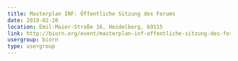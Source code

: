 ```yaml
---
title: Masterplan INF: Öffentliche Sitzung des Forums
date: 2019-02-20
location: Emil-Maier-Straße 16, Heidelberg, 69115
link: http://biorn.org/event/masterplan-inf-offentliche-sitzung-des-forums/
usergroup: biorn
type: usergroup
---
```

